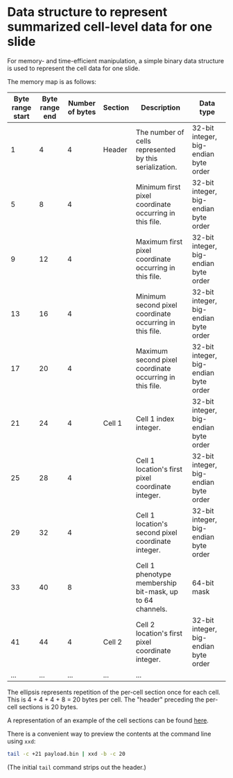 
# Data structure to represent summarized cell-level data for one slide

For memory- and time-efficient manipulation, a simple binary data structure is used to represent the cell data for one slide.

The memory map is as follows:

| Byte range start | Byte range end | Number of bytes | Section | Description                                              | Data type                             |
|------------------|----------------|-----------------|---------|----------------------------------------------------------|---------------------------------------|
| 1                | 4              | 4               | Header  | The number of cells represented by this serialization.   | 32-bit integer, big-endian byte order |
| 5                | 8              | 4               |         | Minimum first pixel coordinate occurring in this file.   | 32-bit integer, big-endian byte order |
| 9                | 12             | 4               |         | Maximum first pixel coordinate occurring in this file.   | 32-bit integer, big-endian byte order |
| 13               | 16             | 4               |         | Minimum second pixel coordinate occurring in this file.  | 32-bit integer, big-endian byte order |
| 17               | 20             | 4               |         | Maximum second pixel coordinate occurring in this file.  | 32-bit integer, big-endian byte order |
| 21               | 24             | 4               | Cell 1  | Cell 1 index integer.                                    | 32-bit integer, big-endian byte order |
| 25               | 28             | 4               |         | Cell 1 location's first pixel coordinate integer.        | 32-bit integer, big-endian byte order |
| 29               | 32             | 4               |         | Cell 1 location's second pixel coordinate integer.       | 32-bit integer, big-endian byte order |
| 33               | 40             | 8               |         | Cell 1 phenotype membership bit-mask, up to 64 channels. | 64-bit mask                           |
| 41               | 44             | 4               | Cell 2  | Cell 2 location's first pixel coordinate integer.        | 32-bit integer, big-endian byte order |
| ... | ... | ... | ... | ... |

The ellipsis represents repetition of the per-cell section once for each cell. This is 4 + 4 + 4 + 8 = 20 bytes per cell. The "header" preceding the per-cell sections is 20 bytes.

A representation of an example of the cell sections can be found [here](https://github.com/nadeemlab/SPT/blob/main/test/apiserver/module_tests/celldata.dump).

There is a convenient way to preview the contents at the command line using `xxd`:

```sh
tail -c +21 payload.bin | xxd -b -c 20
```

(The initial `tail` command strips out the header.)
